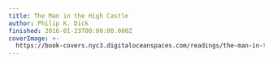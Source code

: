 ```yaml
---
title: The Man in the High Castle
author: Philip K. Dick
finished: 2016-01-23T00:00:00.000Z
coverImage: >-
  https://book-covers.nyc3.digitaloceanspaces.com/readings/the-man-in-the-high-castle-01.jpg
---
```

